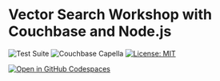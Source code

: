 # Vector Search Workshop with Couchbase and Node.js
![Test Suite](https://github.com/hummusonrails/vector-search-nodejs-workshop/actions/workflows/test.yml/badge.svg)
![Couchbase Capella](https://img.shields.io/badge/Couchbase_Capella-Enabled-red)
[![License: MIT](https://cdn.prod.website-files.com/5e0f1144930a8bc8aace526c/65dd9eb5aaca434fac4f1c34_License-MIT-blue.svg)](/LICENSE)

[![Open in GitHub Codespaces](https://github.com/codespaces/badge.svg)](https://codespaces.new/hummusonrails/vector-search-nodejs-workshop)